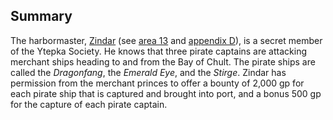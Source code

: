 ## Summary

The harbormaster, [Zindar](https://www.dndbeyond.com/monsters/33281-zindar) (see [area 13](https://www.dndbeyond.com/sources/toa/port-nyanzaru#13HarbormastersOffice) and [appendix D](https://www.dndbeyond.com/sources/toa/monsters-and-npcs#Zindar)), is a secret member of the Ytepka Society. He knows that three pirate captains are attacking merchant ships heading to and from the Bay of Chult. The pirate ships are called the _Dragonfang_, the _Emerald Eye_, and the _Stirge_. Zindar has permission from the merchant princes to offer a bounty of 2,000 gp for each pirate ship that is captured and brought into port, and a bonus 500 gp for the capture of each pirate captain.